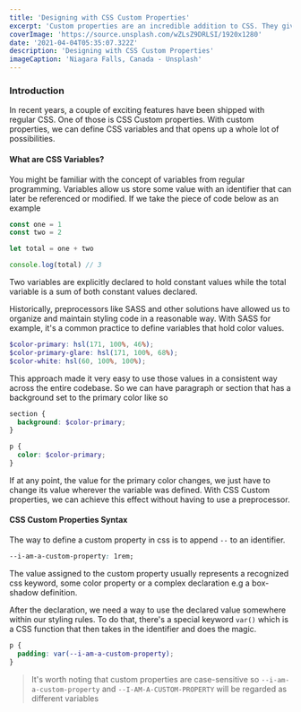 ```yaml
---
title: 'Designing with CSS Custom Properties'
excerpt: 'Custom properties are an incredible addition to CSS. They give us the ability to create variables in CSS which can then be referenced or updated'
coverImage: 'https://source.unsplash.com/wZLsZ9DRLSI/1920x1280'
date: '2021-04-04T05:35:07.322Z'
description: 'Designing with CSS Custom Properties'
imageCaption: 'Niagara Falls, Canada - Unsplash'
---
```


### Introduction

In recent years, a couple of exciting features have been shipped with regular CSS. One of those is CSS Custom properties. With custom properties, we can define CSS variables and that opens up a whole lot of possibilities.

#### What are CSS Variables?

You might be familiar with the concept of variables from regular programming. Variables allow us store some value with an identifier that can later be referenced or modified. If we take the piece of code below as an example

```js
const one = 1
const two = 2

let total = one + two

console.log(total) // 3
```

Two variables are explicitly declared to hold constant values while the total variable is a sum of both constant values declared.

Historically, preprocessors like SASS and other solutions have allowed us to organize and maintain styling code in a reasonable way. With SASS for example, it's a common practice to define variables that hold color values.

```scss
$color-primary: hsl(171, 100%, 46%);
$color-primary-glare: hsl(171, 100%, 68%);
$color-white: hsl(60, 100%, 100%);
```

This approach made it very easy to use those values in a consistent way across the entire codebase. So we can have paragraph or section that has a background set to the primary color like so

```scss
section {
  background: $color-primary;
}

p {
  color: $color-primary;
}
```

If at any point, the value for the primary color changes, we just have to change its value wherever the variable was defined. With CSS Custom properties, we can achieve this effect without having to use a preprocessor.

#### CSS Custom Properties Syntax

The way to define a custom property in css is to append `--` to an identifier.

```css
--i-am-a-custom-property: 1rem;
```

The value assigned to the custom property usually represents a recognized css keyword, some color property or a complex declaration e.g a box-shadow definition.

After the declaration, we need a way to use the declared value somewhere within our styling rules. To do that, there's a special keyword `var()` which is a CSS function that then takes in the identifier and does the magic.

```css
p {
  padding: var(--i-am-a-custom-property);
}
```

> It's worth noting that custom properties are case-sensitive so `--i-am-a-custom-property` and `--I-AM-A-CUSTOM-PROPERTY` will be regarded as different variables
